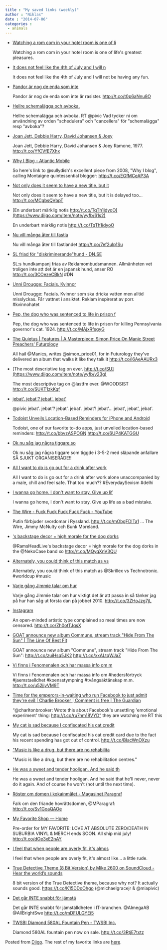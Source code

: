 ```yaml
---
title : "My saved links (weekly)"
author : "Niklas"
date : "2014-07-06"
categories : 
 - animals
---
```


- [Watching a rom com in your hotel room is one of li](https://www.diigo.com/item/note/yyfb/g982)
    
    Watching a rom com in your hotel room is one of life's greatest pleasures.
    
- [It does not feel like the 4th of July and I will n](https://www.diigo.com/item/note/yyfb/dnhm)
    
    It does not feel like the 4th of July and I will not be having any fun.
    
- [Pandor är nog de enda som inte](https://www.diigo.com/item/note/yyfb/yv8u)
    
    Pandor är nog de enda som inte är rasister. http://t.co/t0p6aNnu8O
    
- [Hellre schemalägga och avboka.](https://www.diigo.com/item/note/yyfb/1aij)
    
    Hellre schemalägga och avboka. RT @pivic Vad tycker ni om användning av orden "schedulera" och "cancellera" för "schemalägga" resp "avboka"?
    
- [Joan Jett, Debbie Harry, David Johansen & Joey](https://www.diigo.com/item/note/yyfb/109n)
    
    Joan Jett, Debbie Harry, David Johansen & Joey Ramone, 1977. http://t.co/YfCVfE7Xhx
    
- [Why I Blog - Atlantic Mobile](http://m.theatlantic.com/magazine/archive/2008/11/why-i-blog/307060/)
    
    So here's link to @sullydish's excellent piece from 2008, "Why I blog", calling Montaigne quintessential blogger: http://t.co/EGfMCeAP3A
    
- [Not only does it seem to have a new title, but it](https://www.diigo.com/item/note/yyfb/hy12)
    
    Not only does it seem to have a new title, but it is delayed too... http://t.co/MCgbsQVbpT
    
- [En underbart märklig notis http://t.co/TqTh1idyoO](https://www.diigo.com/item/note/yyfb/61s2)
    
    En underbart märklig notis http://t.co/TqTh1idyoO
    
- [Nu vill många åter till fastla](https://www.diigo.com/item/note/yyfb/jmso)
    
    Nu vill många åter till fastlandet http://t.co/7ef2ulp1Su
    
- [SL friad för "diskriminerande"hund - DN.SE](http://www.dn.se/sthlm/sl-friad-for-diskriminerandehund/)
    
    SL:s hundkampanj frias av Reklamombudsmannen. Allmänheten vet troligen inte att det är en japansk hund, anser RO http://t.co/3COezeCBkN #DN
    
    
- [Unni Drougge: Facials. Kvinnor](https://www.diigo.com/item/note/yyfb/9uo6)
    
    
    Unni Drougge: Facials. Kvinnor som ska dricka vatten men alltid misslyckas. Får vattnet i ansiktet. Reklam inspirerat av porr. #kvinnohatet
    
- [Pep, the dog who was sentenced to life in prison f](https://www.diigo.com/item/note/yyfb/43rk)
    
    Pep, the dog who was sentenced to life in prison for killing Pennsylvania governor's cat. 1924. http://t.co/MAjxRfsgyG
    
- [The Quietus | Features | A Masterpiece: Simon Price On Manic Street Preachers' Futurology](http://thequietus.com/articles/15666-manic-street-preachers-futurology-review-simon-price)
    
    All hail @Manics, writes @simon\_price01, for in Futurology they've delivered an album that walks it like they talk it http://t.co/l6AeAAURx3
    
- [The most descriptive tag on ever. http://t.co/SU](https://www.diigo.com/item/note/yyfb/v23g)
    
    The most descriptive tag on @lastfm ever. @WOODSIST http://t.co/SUKT1zkKqf
    
- [jebat'. jebat'? jebat'. jebat'](https://www.diigo.com/item/note/yyfb/6eao)
    
    @pivic jebat'. jebat'? jebat'. jebat'. jebat'! jebat'… jebat', jebat', jebat'.
    
- [Todoist Unveils Location-Based Reminders for iPhone and Android](http://lifehacker.com/todoist-unveils-location-based-reminders-for-iphone-and-1598827916?utm_campaign=socialflow_lifehacker_twitter&utm_source=lifehacker_twitter&utm_medium=socialflow)
    
    Todoist, one of our favorite to-do apps, just unveiled location-based reminders: http://t.co/bbvzASPOGN http://t.co/6UP4KATGGU
    
- [Ok nu såg jag några tiggare so](https://www.diigo.com/item/note/yyfb/1oxg)
    
    Ok nu såg jag några tiggare som tiggde i 3-5-2 med släpande anfallare SÅ SJUKT ORGANISERADE!!
    
- [All I want to do is go out for a drink after work](https://www.diigo.com/item/note/yyfb/bp4h)
    
    
    All I want to do is go out for a drink after work alone unaccompanied by a male, chill and feel safe. That too much?? #EverydaySexism #delhi
    
- [I wanna go home, I don't want to stay. Give up lif](https://www.diigo.com/item/note/yyfb/oj9n)
    
    I wanna go home, I don't want to stay. Give up life as a bad mistake.
    
- [The Wire - Fuck Fuck Fuck Fuck Fuck - YouTube](http://www.youtube.com/watch?v=xtHetIaWZNc)
    
    Putin förbjuder svordomar i Ryssland. http://t.co/mObgFDITa1 … The Wire, Jimmy McNulty och Bunk Moreland.
    
- ['s backstage decor = high morale for the dog dorks](https://www.diigo.com/item/note/yyfb/bm67)
    
    @RamsHeadLive's backstage decor = high morale for the dog dorks in the @NekoCase band xo http://t.co/MQyqXnV3QU
    
- [Alternately, you could think of this match as vs](https://www.diigo.com/item/note/yyfb/m2wy)
    
    
    Alternately, you could think of this match as @Skrillex vs Technotronic. #worldcup #music
    
- [Varje gång Jimmie talar om hur](https://www.diigo.com/item/note/yyfb/9p73)
    
    Varje gång Jimmie talar om hur viktigt det är att passa in så tänker jag på hur han såg ut första dan på jobbet 2010. http://t.co/3ZHoJzg7jL
    
- [Instagram](http://instagram.com/p/p6dSPxy-2W/)
    
    An open-minded artistic type complained so meal times are now censored. http://t.co/Zh0otTJqsX
    
- [GOAT announce new album Commune, stream track "Hide From The Sun" | The Line Of Best Fit](http://www.thelineofbestfit.com/news/latest-news/goat-announce-new-album-commune-stream-track-hide-from-the-sun)
    
    GOAT announce new album "Commune", stream track "Hide From The Sun": http://t.co/zuiHsq5JK2 http://t.co/xxALtqWJaZ
    
- [Vi finns i Fenomenalen och har massa info om m](https://www.diigo.com/item/note/yyfb/9gxp)
    
    
    Vi finns i Fenomenalen och har massa info om #hedersförtryck #jaemstaelldhet #koensstympning #tvångsäktänskap m.m. http://t.co/u52jjvVM9T
    
- [Time for the emperors-in-waiting who run Facebook to just admit they're evil | Charlie Brooker | Comment is free | The Guardian](http://www.theguardian.com/commentisfree/2014/jun/30/facebook-evil-emotional-study-charlie-brooker?CMP=twt_gu)
    
    “@charltonbrooker: Wrote this about Facebook's unsettling 'emotional experiment' thing: http://t.co/ru7nm18VYD” they are watching me RT this
    
- [My cat is sad because I confiscated his cat credit](https://www.diigo.com/item/note/yyfb/76qn)
    
    My cat is sad because I confiscated his cat credit card due to the fact his recent spending has got out of control. http://t.co/BIacWnOXzu
    
- ["Music is like a drug, but there are no rehabilita](https://www.diigo.com/item/note/yyfb/ac36)
    
    "Music is like a drug, but there are no rehabilitation centres."
    
- [He was a sweet and tender hooligan. And he said th](https://www.diigo.com/item/note/yyfb/shd3)
    
    He was a sweet and tender hooligan. And he said that he'll never, never do it again. And of course he won't (not until the next time).
    
- [Röster om domen i kokainmålet - Magasinet Paragraf](http://www.magasinetparagraf.se/pod/roster-om-domen-i-kokainmalet)
    
    Falk om den friande hovrättsdomen, @MParagraf: http://t.co/Sv1GoaQAOe
    
- [My Favorite Shop — Home](http://myfavoriteshop.bigcartel.com)
    
    Pre-order for MY FAVORITE: LOVE AT ABSOLUTE ZERO/DEATH IN SUBURBIA VINYL & MERCH ends SOON. All ship mid july! http://t.co/dOe3xE2nAY
    
- [I feel that when people are overly fit, it's almos](https://www.diigo.com/item/note/yyfb/t2j4)
    
    I feel that when people are overly fit, it's almost like... a little rude.
    
- [True Detective Theme (8 Bit Version) by Mike 2600 on SoundCloud - Hear the world’s sounds](http://soundcloud.com/mike2600/true-detective-theme-8-bit)
    
    8 bit version of the True Detective theme, because why not? It actually sounds good. https://t.co/K15DDoOhgo (@michaelgracejr & @miapivic)
    
- [Det går INTE snabbt för jämstä](https://www.diigo.com/item/note/yyfb/3vba)
    
    Det går INTE snabbt för jämställdheten i IT-branchen. @AlmegaAB @AllBrightSwe http://t.co/mDFULGYEi5
    
- [TWSBI Diamond 580AL Fountain Pen - TWSBI Inc.](http://www.twsbi.com/product.php?id_product=64)
    
    Diamond 580AL fountain pen now on sale. http://t.co/3RtjE7txtz
    

Posted from [Diigo](https://www.diigo.com). The rest of my favorite links are [here](https://www.diigo.com/user/npivic).

